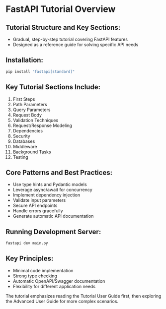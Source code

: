 # FastAPI Tutorial Overview

## Tutorial Structure and Key Sections:
- Gradual, step-by-step tutorial covering FastAPI features
- Designed as a reference guide for solving specific API needs

## Installation:
```bash
pip install "fastapi[standard]"
```

## Key Tutorial Sections Include:
1. First Steps
2. Path Parameters
3. Query Parameters
4. Request Body
5. Validation Techniques
6. Request/Response Modeling
7. Dependencies
8. Security
9. Databases
10. Middleware
11. Background Tasks
12. Testing

## Core Patterns and Best Practices:
- Use type hints and Pydantic models
- Leverage async/await for concurrency
- Implement dependency injection
- Validate input parameters
- Secure API endpoints
- Handle errors gracefully
- Generate automatic API documentation

## Running Development Server:
```bash
fastapi dev main.py
```

## Key Principles:
- Minimal code implementation
- Strong type checking
- Automatic OpenAPI/Swagger documentation
- Flexibility for different application needs

The tutorial emphasizes reading the Tutorial User Guide first, then exploring the Advanced User Guide for more complex scenarios.